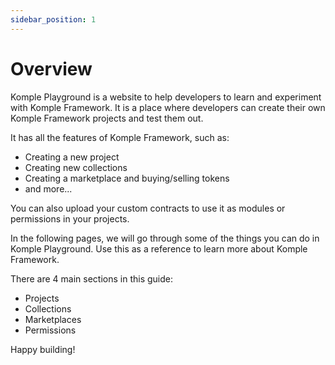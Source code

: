 ```yaml
---
sidebar_position: 1
---
```


# Overview

Komple Playground is a website to help developers to learn and experiment with Komple Framework. It is a place where developers can create their own Komple Framework projects and test them out.

It has all the features of Komple Framework, such as:

- Creating a new project
- Creating new collections
- Creating a marketplace and buying/selling tokens
- and more...

You can also upload your custom contracts to use it as modules or permissions in your projects.

In the following pages, we will go through some of the things you can do in Komple Playground. Use this as a reference to learn more about Komple Framework.

There are 4 main sections in this guide:

- Projects
- Collections
- Marketplaces
- Permissions

Happy building!
